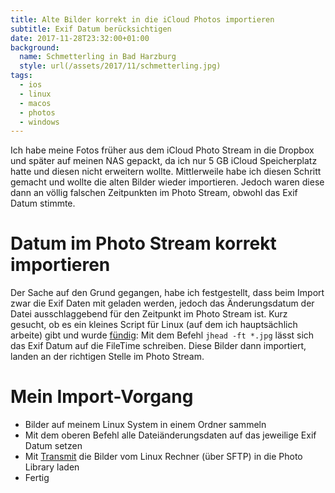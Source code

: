 ```yaml
---
title: Alte Bilder korrekt in die iCloud Photos importieren
subtitle: Exif Datum berücksichtigen
date: 2017-11-28T23:32:00+01:00
background:
  name: Schmetterling in Bad Harzburg
  style: url(/assets/2017/11/schmetterling.jpg)
tags:
  - ios
  - linux
  - macos
  - photos
  - windows
---
```

Ich habe meine Fotos früher aus dem iCloud Photo Stream in die Dropbox und später auf meinen NAS gepackt, da ich nur 5 GB iCloud Speicherplatz hatte und diesen nicht erweitern wollte.
Mittlerweile habe ich diesen Schritt gemacht und wollte die alten Bilder wieder importieren.
Jedoch waren diese dann an völlig falschen Zeitpunkten im Photo Stream, obwohl das Exif Datum stimmte.
<!--more-->

# Datum im Photo Stream korrekt importieren

Der Sache auf den Grund gegangen, habe ich festgestellt, dass beim Import zwar die Exif Daten mit geladen werden, jedoch das Änderungsdatum der Datei ausschlaggebend für den Zeitpunkt im Photo Stream ist.
Kurz gesucht, ob es ein kleines Script für Linux (auf dem ich hauptsächlich arbeite) gibt und wurde [fündig](https://photo.stackexchange.com/questions/27245/is-there-a-free-program-to-batch-change-photo-files-date-to-match-exif):
Mit dem Befehl `jhead -ft *.jpg` lässt sich das Exif Datum auf die FileTime schreiben.
Diese Bilder dann importiert, landen an der richtigen Stelle im Photo Stream.

# Mein Import-Vorgang

- Bilder auf meinem Linux System in einem Ordner sammeln
- Mit dem oberen Befehl alle Dateiänderungsdaten auf das jeweilige Exif Datum setzen
- Mit [Transmit](https://itunes.apple.com/de/app/transmit/id917432930) die Bilder vom Linux Rechner (über SFTP) in die Photo Library laden
- Fertig
